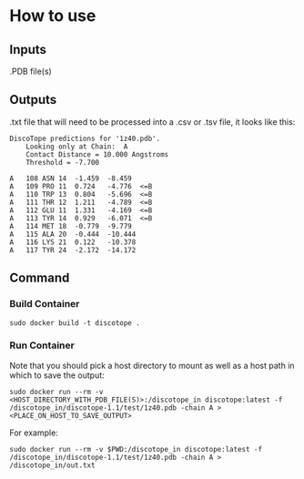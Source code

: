 # How to use

## Inputs

.PDB file(s)

## Outputs

.txt file that will need to be processed into a .csv or .tsv file, it looks like this:

```
DiscoTope predictions for '1z40.pdb'.
	Looking only at Chain:  A
	Contact Distance = 10.000 Angstroms
	Threshold = -7.700

A	108	ASN	14	-1.459	-8.459
A	109	PRO	11	0.724	-4.776	<=B
A	110	TRP	13	0.804	-5.696	<=B
A	111	THR	12	1.211	-4.789	<=B
A	112	GLU	11	1.331	-4.169	<=B
A	113	TYR	14	0.929	-6.071	<=B
A	114	MET	18	-0.779	-9.779
A	115	ALA	20	-0.444	-10.444
A	116	LYS	21	0.122	-10.378
A	117	TYR	24	-2.172	-14.172
```

## Command

### Build Container

`sudo docker build -t discotope .`

### Run Container

Note that you should pick a host directory to mount as well as a host path in which to save the output:

`sudo docker run --rm -v <HOST_DIRECTORY_WITH_PDB_FILE(S)>:/discotope_in discotope:latest -f /discotope_in/discotope-1.1/test/1z40.pdb -chain A > <PLACE_ON_HOST_TO_SAVE_OUTPUT>`

For example:

`sudo docker run --rm -v $PWD:/discotope_in discotope:latest -f /discotope_in/discotope-1.1/test/1z40.pdb -chain A > /discotope_in/out.txt`
